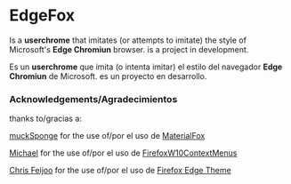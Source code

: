 # EdgeFox
Is a **userchrome** that imitates (or attempts to imitate) the style of Microsoft's **Edge Chromiun** browser.  is a project in development.

Es un **userchrome** que imita (o intenta imitar) el estilo del navegador **Edge Chromiun** de Microsoft. es un proyecto en desarrollo.

### Acknowledgements/Agradecimientos

thanks to/gracias a:


[muckSponge](https://github.com/muckSponge "muckSponge") for the use of/por el uso de [MaterialFox](https://github.com/muckSponge/MaterialFox "MaterialFox") 

[Michael](http://github.com/M1ch431 "Michael") for the use of/por el uso de [FirefoxW10ContextMenus](http://github.com/M1ch431/FirefoxW10ContextMenus "FirefoxW10ContextMenus")

[Chris Feijoo](http://github.com/kube "Chris Feijoo")  for the use of/por el uso de [Firefox Edge Theme](http://github.com/kube/firefox-edge-theme "Firefox Edge Theme")
